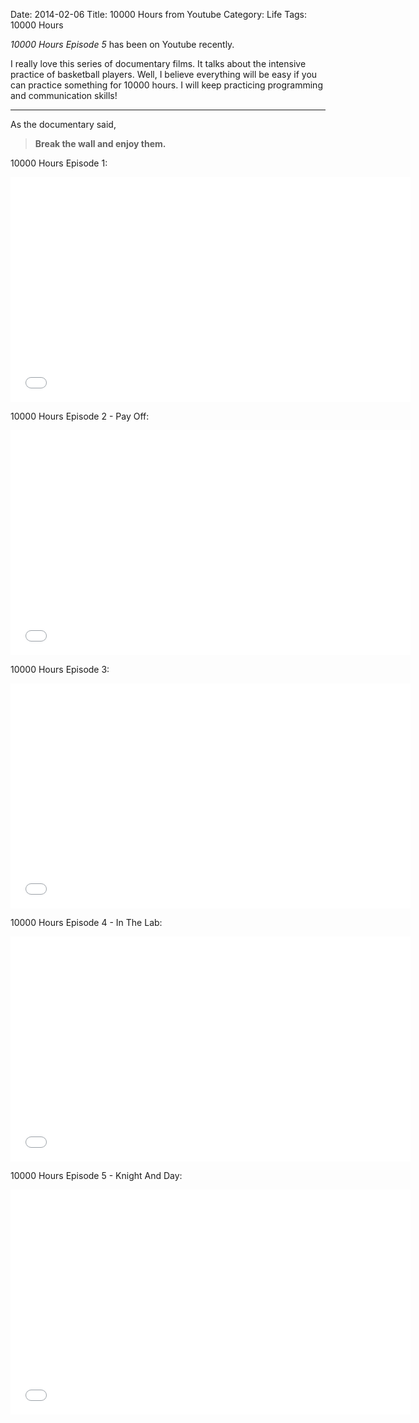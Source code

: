 Date: 2014-02-06
Title: 10000 Hours from Youtube
Category: Life
Tags: 10000 Hours

*10000 Hours Episode 5* has been on Youtube recently.

I really love this series of documentary films. It talks about the intensive practice of basketball players. Well, I believe everything will be easy if you can practice something for 10000 hours. I will keep practicing programming and communication skills! 

---

As the documentary said, 
>**Break the wall and enjoy them.**




10000 Hours Episode 1:

<iframe width="640" height="360" src="//www.youtube.com/embed/EEtpH6ZEPOc?rel=0" frameborder="0" allowfullscreen></iframe>

10000 Hours Episode 2 - Pay Off:

<iframe width="640" height="360" src="//www.youtube.com/embed/2ZA_1Xpyqs0?rel=0" frameborder="0" allowfullscreen></iframe>

10000 Hours Episode 3:

<iframe width="640" height="360" src="//www.youtube.com/embed/yfW4r0q3v0M?rel=0" frameborder="0" allowfullscreen></iframe>

10000 Hours Episode 4 - In The Lab:

<iframe width="640" height="360" src="//www.youtube.com/embed/U-C6KELmp8U?rel=0" frameborder="0" allowfullscreen></iframe>

10000 Hours Episode 5 - Knight And Day:

<iframe width="640" height="360" src="//www.youtube.com/embed/Svd-0F-uIOM?rel=0" frameborder="0" allowfullscreen></iframe>
